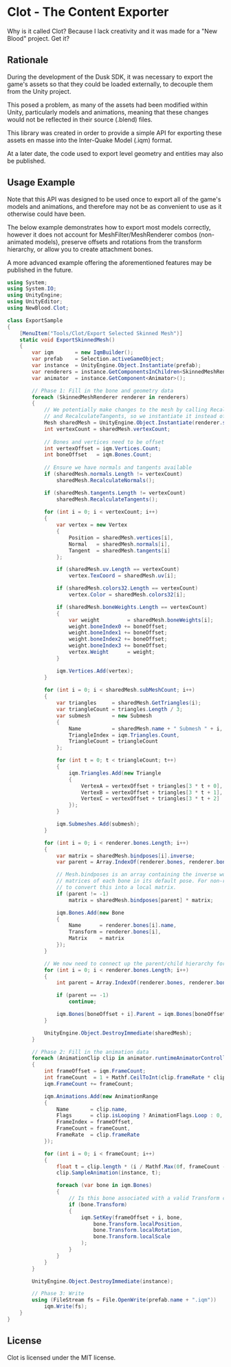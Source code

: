 # Clot - The Content Exporter
Why is it called Clot? Because I lack creativity and it was made for a "New Blood" project. Get it?

## Rationale
During the development of the Dusk SDK, it was necessary to export the game's assets so that they could be loaded externally, to decouple them from the Unity project.

This posed a problem, as many of the assets had been modified within Unity, particularly models and animations, meaning that these changes would not be reflected in their source (.blend) files.

This library was created in order to provide a simple API for exporting these assets en masse into the Inter-Quake Model (.iqm) format.

At a later date, the code used to export level geometry and entities may also be published.

## Usage Example
Note that this API was designed to be used once to export all of the game's models and animations, and therefore may not be as convenient to use as it otherwise could have been.

The below example demonstrates how to export most models correctly, however it does not account for MeshFilter/MeshRenderer combos (non-animated models), preserve offsets and rotations from the transform hierarchy, or allow you to create attachment bones.

A more advanced example offering the aforementioned features may be published in the future.

```cs
using System;
using System.IO;
using UnityEngine;
using UnityEditor;
using NewBlood.Clot;

class ExportSample
{
    [MenuItem("Tools/Clot/Export Selected Skinned Mesh")]
    static void ExportSkinnedMesh()
    {
        var iqm       = new IqmBuilder();
        var prefab    = Selection.activeGameObject;
        var instance  = UnityEngine.Object.Instantiate(prefab);
        var renderers = instance.GetComponentsInChildren<SkinnedMeshRenderer>();
        var animator  = instance.GetComponent<Animator>();

        // Phase 1: Fill in the bone and geometry data
        foreach (SkinnedMeshRenderer renderer in renderers)
        {
            // We potentially make changes to the mesh by calling RecalculateNormals
            // and RecalculateTangents, so we instantiate it instead of using it directly.
            Mesh sharedMesh = UnityEngine.Object.Instantiate(renderer.sharedMesh);
            int vertexCount = sharedMesh.vertexCount;
            
            // Bones and vertices need to be offset
            int vertexOffset = iqm.Vertices.Count;
            int boneOffset   = iqm.Bones.Count;
            
            // Ensure we have normals and tangents available
            if (sharedMesh.normals.Length != vertexCount)
                sharedMesh.RecalculateNormals();

            if (sharedMesh.tangents.Length != vertexCount)
                sharedMesh.RecalculateTangents();
            
            for (int i = 0; i < vertexCount; i++)
            {
                var vertex = new Vertex
                {
                    Position = sharedMesh.vertices[i],
                    Normal   = sharedMesh.normals[i],
                    Tangent  = sharedMesh.tangents[i]
                };

                if (sharedMesh.uv.Length == vertexCount)
                    vertex.TexCoord = sharedMesh.uv[i];

                if (sharedMesh.colors32.Length == vertexCount)
                    vertex.Color = sharedMesh.colors32[i];

                if (sharedMesh.boneWeights.Length == vertexCount)
                {
                    var weight         = sharedMesh.boneWeights[i];
                    weight.boneIndex0 += boneOffset;
                    weight.boneIndex1 += boneOffset;
                    weight.boneIndex2 += boneOffset;
                    weight.boneIndex3 += boneOffset;
                    vertex.Weight      = weight;
                }

                iqm.Vertices.Add(vertex);
            }
            
            for (int i = 0; i < sharedMesh.subMeshCount; i++)
            {
                var triangles     = sharedMesh.GetTriangles(i);
                var triangleCount = triangles.Length / 3;
                var submesh       = new Submesh
                {
                    Name          = sharedMesh.name + " Submesh " + i,
                    TriangleIndex = iqm.Triangles.Count,
                    TriangleCount = triangleCount
                };

                for (int t = 0; t < triangleCount; t++)
                {
                    iqm.Triangles.Add(new Triangle
                    {
                        VertexA = vertexOffset + triangles[3 * t + 0],
                        VertexB = vertexOffset + triangles[3 * t + 1],
                        VertexC = vertexOffset + triangles[3 * t + 2]
                    });
                }

                iqm.Submeshes.Add(submesh);
            }

            for (int i = 0; i < renderer.bones.Length; i++)
            {
                var matrix = sharedMesh.bindposes[i].inverse;
                var parent = Array.IndexOf(renderer.bones, renderer.bones[i].parent);

                // Mesh.bindposes is an array containing the inverse world transformation
                // matrices of each bone in its default pose. For non-root bones we need
                // to convert this into a local matrix.
                if (parent != -1)
                    matrix = sharedMesh.bindposes[parent] * matrix;

                iqm.Bones.Add(new Bone
                {
                    Name      = renderer.bones[i].name,
                    Transform = renderer.bones[i],
                    Matrix    = matrix
                });
            }

            // We now need to connect up the parent/child hierarchy for this mesh's bones
            for (int i = 0; i < renderer.bones.Length; i++)
            {
                int parent = Array.IndexOf(renderer.bones, renderer.bones[i].parent);

                if (parent == -1)
                    continue;

                iqm.Bones[boneOffset + i].Parent = iqm.Bones[boneOffset + parent];
            }

            UnityEngine.Object.DestroyImmediate(sharedMesh);
        }

        // Phase 2: Fill in the animation data
        foreach (AnimationClip clip in animator.runtimeAnimatorController.animationClips)
        {
            int frameOffset = iqm.FrameCount;
            int frameCount  = 1 + Mathf.CeilToInt(clip.frameRate * clip.length);
            iqm.FrameCount += frameCount;

            iqm.Animations.Add(new AnimationRange
            {
                Name       = clip.name,
                Flags      = clip.isLooping ? AnimationFlags.Loop : 0,
                FrameIndex = frameOffset,
                FrameCount = frameCount,
                FrameRate  = clip.frameRate
            });

            for (int i = 0; i < frameCount; i++)
            {
                float t = clip.length * (i / Mathf.Max(0f, frameCount - 1));
                clip.SampleAnimation(instance, t);

                foreach (var bone in iqm.Bones)
                {
                    // Is this bone associated with a valid Transform component?
                    if (bone.Transform)
                    {
                        iqm.SetKey(frameOffset + i, bone,
                            bone.Transform.localPosition,
                            bone.Transform.localRotation,
                            bone.Transform.localScale
                        );
                    }
                }
            }
        }

        UnityEngine.Object.DestroyImmediate(instance);

        // Phase 3: Write
        using (FileStream fs = File.OpenWrite(prefab.name + ".iqm"))
            iqm.Write(fs);
    }
}
```

## License
Clot is licensed under the MIT license.